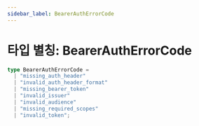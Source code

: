 ```yaml
---
sidebar_label: BearerAuthErrorCode
---
```


# 타입 별칭: BearerAuthErrorCode

```ts
type BearerAuthErrorCode = 
  | "missing_auth_header"
  | "invalid_auth_header_format"
  | "missing_bearer_token"
  | "invalid_issuer"
  | "invalid_audience"
  | "missing_required_scopes"
  | "invalid_token";
```
